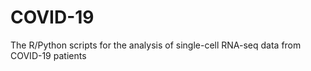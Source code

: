 # COVID-19
The R/Python scripts for the analysis of single-cell RNA-seq data from COVID-19 patients
